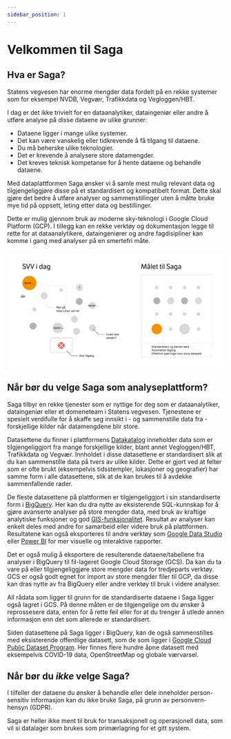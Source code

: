 ```yaml
---
sidebar_position: 1
---
```


# Velkommen til Saga

## Hva er Saga?

Statens vegvesen har enorme mengder data fordelt på en rekke systemer som for eksempel NVDB, Vegvær, Trafikkdata og Vegloggen/HBT.

I dag er det ikke trivielt for en dataanalytiker, dataingeniør eller andre å utføre analyse på disse dataene av ulike grunner:

- Dataene ligger i mange ulike systemer.
- Det kan være vanskelig eller tidkrevende å få tilgang til dataene.
- Du må beherske ulike teknologier.
- Det er krevende å analysere store datamengder.
- Det kreves teknisk kompetanse for å hente dataene og behandle dataene.

Med dataplattformen Saga ønsker vi å samle mest mulig relevant data og tilgjengeliggjøre disse på et standardisert og kompatibelt format. Dette skal gjøre det bedre å utføre analyser og sammenstillinger uten å måtte bruke mye tid på oppsett, leting etter data og bestillinger.

Dette er mulig gjennom bruk av moderne sky-teknologi i Google Cloud Platform (GCP). I tillegg kan en rekke verktøy og dokumentasjon legge til rette for at dataanalytikere, dataingeniører og andre fagdisipliner kan komme i gang med analyser på en smertefri måte.

![Visualisering av hva Saga ønsker å oppnå med ny plattform](/img/saga-goal.png)

## Når bør du velge Saga som analyseplattform?

Saga tilbyr en rekke tjenester som er nyttige for deg som er dataanalytiker, dataingeniør eller et domeneteam i Statens vegvesen. Tjenestene er spesielt verdifulle for å skaffe seg innsikt i - og sammenstille data fra - forskjellige kilder når datamengdene blir store.

Datasettene du finner i plattformens [Datakatalog](https://saga-datacatalog-prod-lszg.ew.r.appspot.com/) inneholder data som er tilgjengeliggjort fra mange forskjellige kilder, blant annet Vegloggen/HBT, Trafikkdata og Vegvær. Innholdet i disse datasettene er standardisert slik at du kan sammenstille data på tvers av ulike kilder. Dette er gjort ved at felter som er ofte brukt (eksempelvis tidsstempler, lokasjoner og geografier) har samme form i alle datasettene, slik at de kan brukes til å avdekke sammenfallende rader.

De fleste datasettene på plattformen er tilgjengeliggjort i sin standardiserte form i [BigQuery](bigquery). Her kan du dra nytte av eksisterende SQL-kunnskap for å gjøre avanserte analyser på store mengder data, med bruk av kraftige analytiske funksjoner og god [GIS-funksjonalitet](https://cloud.google.com/bigquery/docs/geospatial-data). Resultat av analyser kan enkelt deles med andre for samarbeid eller videre bruk på plattformen. Resultatene kan også eksporteres til andre verktøy som [Google Data Studio](https://datastudio.google.com/) eller [Power BI](https://powerbi.microsoft.com/) for mer visuelle og interaktive rapporter.

Det er også mulig å eksportere de resulterende dataene/tabellene fra analyser i BigQuery til fil-lageret Google Cloud Storage (GCS). Da kan du ta vare på eller tilgjengeliggjøre store mengder data for tredjeparts verktøy. GCS er også godt egnet for import av store mengder filer til GCP, da disse kan dras nytte av fra BigQuery eller andre verktøy til bruk i videre analyser.

All rådata som ligger til grunn for de standardiserte dataene i Saga ligger også lagret i GCS. På denne måten er de tilgjengelige om du ønsker å reprossesere data, enten for å rette feil eller for at du trenger å utlede annen informasjon enn det som allerede er standardisert.

Siden datasettene på Saga ligger i BigQuery, kan de også sammenstilles med eksisterende offentlige datasett, som de som ligger i [Google Cloud Public Dataset Program](https://cloud.google.com/bigquery/public-data). Her finnes flere hundre åpne datasett med eksempelvis COVID-19 data, OpenStreetMap og globale værvarsel.

## Når bør du _ikke_ velge Saga?

I tilfeller der dataene du ønsker å behandle eller dele inneholder person-sensitiv informasjon kan du ikke bruke Saga, på grunn av personvern-hensyn (GDPR).

Saga er heller ikke ment til bruk for transaksjonell og operasjonell data, som vil si datalager som brukes som primærlagring for et gitt system.
